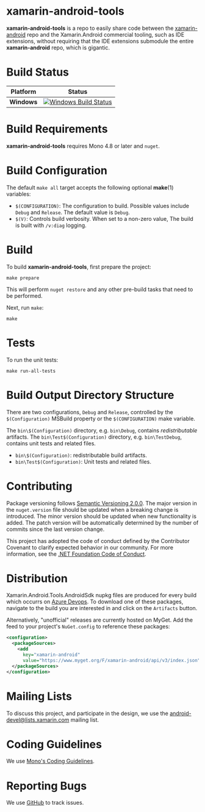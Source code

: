 # xamarin-android-tools

**xamarin-android-tools** is a repo to easily share code between the
[xamarin-android][x-a] repo and the Xamarin.Android commercial tooling,
such as IDE extensions, without requiring that the IDE extensions
submodule the entire **xamarin-android** repo, which is gigantic.

[x-a]: https://github.com/xamarin/xamarin-android

# Build Status

| Platform              | Status |
|-----------------------|--------|
| **Windows**           | [![Windows Build Status][azure-Windows-icon]][azure-Windows-status] |

[azure-Windows-icon]: https://dev.azure.com/xamarin/Xamarin/_apis/build/status/Xamarin.Android.Tools
[azure-Windows-status]: https://dev.azure.com/xamarin/Xamarin/_build/latest?definitionId=2


# Build Requirements

**xamarin-android-tools** requires Mono 4.8 or later and `nuget`.

# Build Configuration

The default `make all` target accepts the following optional
**make**(1) variables:

  * `$(CONFIGURATION)`: The configuration to build.
    Possible values include `Debug` and `Release`.
    The default value is `Debug`.
  * `$(V)`: Controls build verbosity. When set to a non-zero value,
    The build is built with `/v:diag` logging.

# Build

To build **xamarin-android-tools**, first prepare the project:

	make prepare

This will perform `nuget restore` and any other pre-build tasks
that need to be performed.

Next, run `make`:

	make

# Tests

To run the unit tests:

	make run-all-tests

# Build Output Directory Structure

There are two configurations, `Debug` and `Release`, controlled by the
`$(Configuration)` MSBuild property or the `$(CONFIGURATION)` make variable.

The `bin\$(Configuration)` directory, e.g. `bin\Debug`, contains
*redistributable* artifacts. The `bin\Test$(Configuration)` directory,
e.g. `bin\TestDebug`, contains unit tests and related files.

* `bin\$(Configuration)`: redistributable build artifacts.
* `bin\Test$(Configuration)`: Unit tests and related files.

# Contributing

Package versioning follows [Semantic Versioning 2.0.0](https://semver.org/).
The major version in the `nuget.version` file should be updated when a breaking change is introduced.
The minor version should be updated when new functionality is added.
The patch version will be automatically determined by the number of commits since the last version change.

This project has adopted the code of conduct defined by the Contributor Covenant
to clarify expected behavior in our community. For more information, see the
[.NET Foundation Code of Conduct](http://www.dotnetfoundation.org/code-of-conduct).

# Distribution

Xamarin.Android.Tools.AndroidSdk nupkg files are produced for every build which occurrs on [Azure Devops](https://dev.azure.com/xamarin/Xamarin/_build?definitionId=2&_a=summary).
To download one of these packages, navigate to the build you are interested in and click on the `Artifacts` button.

Alternatively, "unofficial" releases are currently hosted on MyGet.
Add the feed to your project's `NuGet.config` to reference these packages:

```xml
<configuration>
  <packageSources>
    <add
      key="xamarin-android"
      value="https://www.myget.org/F/xamarin-android/api/v3/index.json"/>
  </packageSources>
</configuration>
```

# Mailing Lists

To discuss this project, and participate in the design, we use the
[android-devel@lists.xamarin.com](http://lists.xamarin.com/mailman/listinfo/android-devel) mailing list.

# Coding Guidelines

We use [Mono's Coding Guidelines](http://www.mono-project.com/community/contributing/coding-guidelines/).

# Reporting Bugs

We use [GitHub](https://github.com/xamarin/xamarin-android-tools/issues) to track issues.
